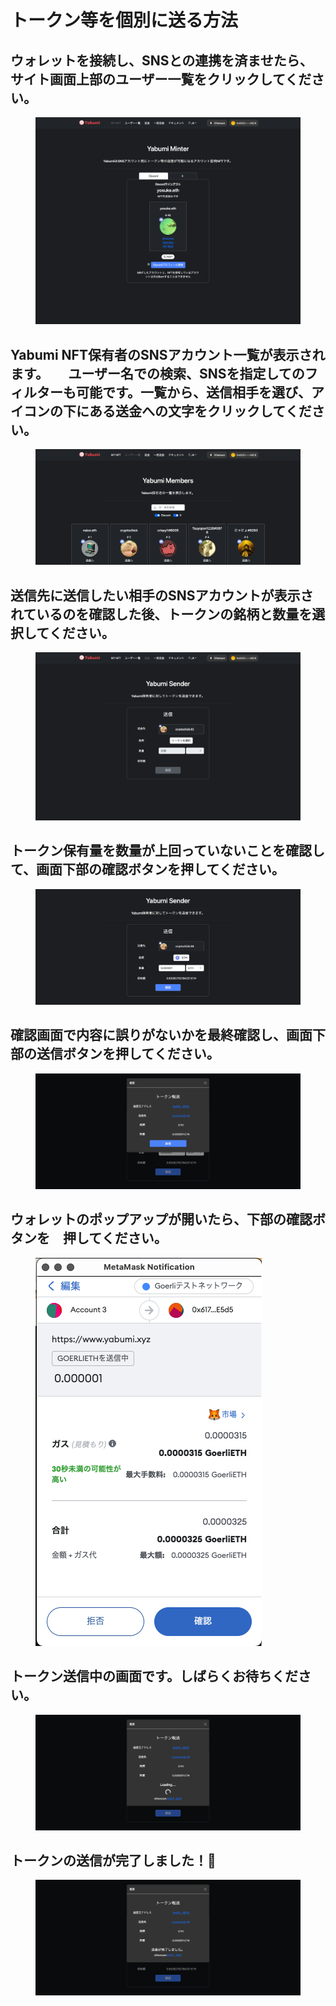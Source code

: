 # トークン等を個別に送る方法

## ウォレットを接続し、SNSとの連携を済ませたら、サイト画面上部のユーザー一覧をクリックしてください。

<figure><img src="../../.gitbook/assets/FireShot Capture 050 - Yabumi Minter - www.yabumi.xyz.png" alt=""><figcaption></figcaption></figure>

## Yabumi NFT保有者のSNSアカウント一覧が表示されます。　　ユーザー名での検索、SNSを指定してのフィルターも可能です。一覧から、送信相手を選び、アイコンの下にある送金への文字をクリックしてください。

<figure><img src="../../.gitbook/assets/FireShot Capture 055 - Yabumi Members - www.yabumi.xyz.png" alt=""><figcaption></figcaption></figure>

## 送信先に送信したい相手のSNSアカウントが表示されているのを確認した後、トークンの銘柄と数量を選択してください。

<figure><img src="../../.gitbook/assets/FireShot Capture 056 - Yabumi Sender - www.yabumi.xyz.png" alt=""><figcaption></figcaption></figure>

## トークン保有量を数量が上回っていないことを確認して、画面下部の確認ボタンを押してください。

<figure><img src="../../.gitbook/assets/FireShot Capture 057 - Yabumi Sender - www.yabumi.xyz.png" alt=""><figcaption></figcaption></figure>

## 確認画面で内容に誤りがないかを最終確認し、画面下部の送信ボタンを押してください。

<figure><img src="../../.gitbook/assets/FireShot Capture 058 - Yabumi Sender - www.yabumi.xyz.png" alt=""><figcaption></figcaption></figure>

## ウォレットのポップアップが開いたら、下部の確認ボタンを　押してください。

<figure><img src="../../.gitbook/assets/スクリーンショット 2023-10-04 8.27.23.png" alt=""><figcaption></figcaption></figure>

## トークン送信中の画面です。しばらくお待ちください。

<figure><img src="../../.gitbook/assets/FireShot Capture 059 - Yabumi Sender - www.yabumi.xyz.png" alt=""><figcaption></figcaption></figure>

## トークンの送信が完了しました！🎉

<figure><img src="../../.gitbook/assets/FireShot Capture 060 - Yabumi Sender - www.yabumi.xyz.png" alt=""><figcaption></figcaption></figure>

